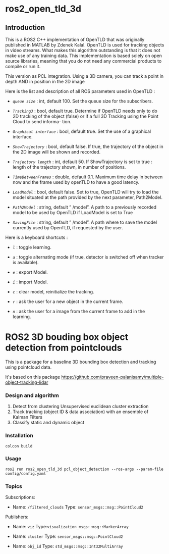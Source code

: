 # ros2_open_tld_3d

## Introduction

This is a ROS2 C++ implementation of OpenTLD that was originally published in MATLAB by Zdenek Kalal. OpenTLD is used for tracking objects in video streams. What makes this algorithm outstanding is that it does not make use of any training data. This implementation is based solely on open source libraries, meaning that you do not need any commercial products to compile or run it.

This version as PCL integration. Using a 3D camera, you can track a point in depth AND in position in the 2D image

Here is the list and description of all ROS parameters used in OpenTLD :

+ *`queue size`* : int, default 100.
Set the queue size for the subscribers.
+ *`Tracking3`* : bool, default true.
Determine if OpenTLD needs only to do 2D tracking of the object
(false) or if a full 3D Tracking using the Point Cloud to send informa-
tion.

+ *``Graphical interface``* : bool, default true.
Set the use of a graphical interface.

+ *`ShowTrajectory`* : bool, default false.
If true, the trajectory of the object in the 2D image will be shown and recorded.

+ *`Trajectory length`* : int, default 50.
If ShowTrajectory is set to true : length of the trajectory shown, in number of positions.

+ *`TimeBetweenFrames`* : double, default 0.1.
Maximum time delay in between now and the frame used by openTLD to have a good latency.

+ *`LoadModel`* : bool, default false.
Set to true, OpenTLD will try to load the model situated at the path provided by the next parameter, Path2Model.

+ *`Path2Model`* : string, default ” /model”.
A path to a previously recorded model to be used by OpenTLD if LoadModel is set to True

+ *`SavingFile`* : string, default ” /model”.
A path where to save the model currently used by OpenTLD, if requested by the user.

Here is a keyboard shortcuts : 

+ *`l`* : toggle learning.

+ *`a`* : toggle alternating mode (if true, detector is switched off when tracker is available).

+ *`e`* : export Model.

+ *`i`* : import Model.

+ *`c`* : clear model, reinitialize the tracking.

+ *`r`* : ask the user for a new object in the current frame.

+ *`n`* : ask the user for a image from the current frame to add in the learning.

# ROS2 3D bouding box object detection from pointclouds
This is a package for a baseline 3D bounding box detection and tracking using pointcloud data. 

It's based on this package https://github.com/praveen-palanisamy/multiple-object-tracking-lidar

### Design and algorithm

1. Detect from clustering
    Unsupervised euclidean cluster extraction
2. Track
    tracking (object ID & data association) with an ensemble of Kalman Filters
3. Classify static and dynamic object

### Installation
`colcon build`

### Usage

`ros2 run ros2_open_tld_3d pcl_object_detection --ros-args --param-file config/config.yaml`

### Topics

Subscriptions:
- Name: `/filtered_clouds`
Type: `sensor_msgs::msg::PointCloud2`

Publishers:

- Name: `viz`     Type:`visualization_msgs::msg::MarkerArray`

- Name: `cluster`
Type: `sensor_msgs::msg::PointCloud2`

- Name: `obj_id`
Type: `std_msgs::msg::Int32MultiArray`